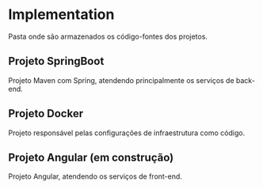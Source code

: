 # Implementation
Pasta onde são armazenados os código-fontes dos projetos. 
## Projeto SpringBoot
Projeto Maven com Spring, atendendo principalmente os serviços de back-end.
## Projeto Docker
Projeto responsável pelas configurações de infraestrutura como código.
## Projeto Angular (em construção)
Projeto Angular, atendendo os serviços de front-end.